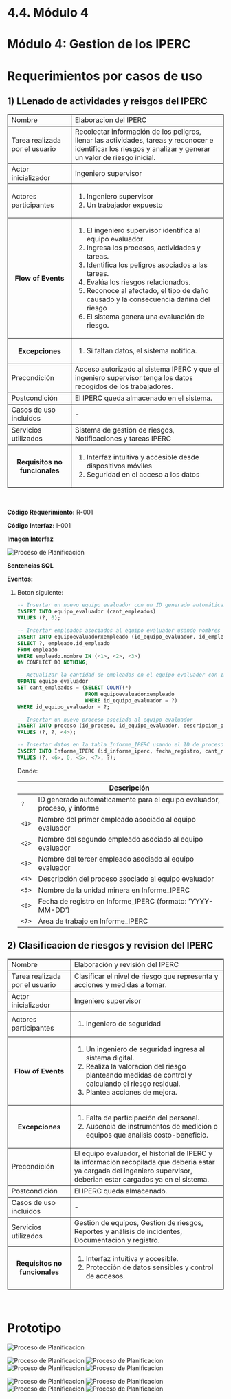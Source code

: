 # 4.4. Módulo 4


# Módulo 4: Gestion de los IPERC

# Requerimientos por casos de uso


## 1) LLenado de actividades y reisgos del IPERC

<table border="1">
	<tbody>
		<tr>
			<td>Nombre</td>
			<td colspan="2">Elaboracion del IPERC</td>
		</tr>
		<tr>
			<td>Tarea realizada por el usuario</td>
			<td colspan="2">Recolectar información de los peligros, llenar las actividades, tareas y reconocer e identificar los riesgos y analizar y generar un valor de riesgo inicial.</td>
		</tr>
		<tr>
			<td>Actor inicializador</td>
			<td colspan="2">Ingeniero supervisor</td>
		</tr>
		<tr>
			<td>Actores participantes</td>
			<td colspan="2">
    <ol>
       <li>Ingeniero supervisor</li>
      <li>Un trabajador expuesto</li>
    </ol>
    </td>
    </tr>
		<tr>
            <th>Flow of Events</th>
            <td>
            <ol>
                <li>El ingeniero supervisor identifica al equipo evaluador.</li>
                <li>Ingresa los procesos, actividades y tareas.</li>
                <li>Identifica los peligros asociados a las tareas.</li>
                <li>Evalúa los riesgos relacionados.</li>
		<li>Reconoce al afectado, el tipo de daño causado y la consecuencia dañina del riesgo</li>
                <li>El sistema genera una evaluación de riesgo.</li>
            </ol>
            </td>
        </tr>
        <tr>
			<th>Excepciones</th>
			<td>
            <ol>
                <li>Si faltan datos, el sistema notifica.</li>
            </ol>
            </td>
		</tr>
		<tr>
			<td>Precondición</td>
			<td colspan="2">Acceso autorizado al sistema IPERC y que el ingeniero supervisor tenga los datos recogidos de los trabajadores.</td>
		</tr>
		<tr>
			<td>Postcondición</td>
			<td colspan="2">El IPERC queda almacenado en el sistema.</td>
		</tr>
		<tr>
			<td>Casos de uso incluidos</td>
			<td colspan="2">-</td>
		</tr>
		<tr>
			<td>Servicios utilizados</td>
			<td colspan="2">Sistema de gestión de riesgos, Notificaciones y tareas IPERC</td>
		</tr>
		<tr>
			<th>Requisitos no funcionales</th>
			<td>
            <ol>
                <li>Interfaz intuitiva y accesible desde dispositivos móviles</li>
                <li>Seguridad en el acceso a los datos</li>
            </ol>
            </td>
		</tr>
	</tbody>
</table>
<br>

**Código Requerimiento:** R-001

**Código Interfaz:** I-001

**Imagen Interfaz**

![Proceso de Planificacion](../Imagenes/btonsigipercsup.png)

**Sentencias SQL**

**Eventos:**

1. Boton siguiente:

	```sql
	-- Insertar un nuevo equipo evaluador con un ID generado automáticamente
	INSERT INTO equipo_evaluador (cant_empleados)
	VALUES (?, 0);
	
	-- Insertar empleados asociados al equipo evaluador usando nombres que serán reemplazados por el ID generado del equipo evaluador
	INSERT INTO equipoevaluadorxempleado (id_equipo_evaluador, id_empleado)
	SELECT ?, empleado.id_empleado
	FROM empleado
	WHERE empleado.nombre IN (<1>, <2>, <3>)
	ON CONFLICT DO NOTHING;
	
	-- Actualizar la cantidad de empleados en el equipo evaluador con ID generado
	UPDATE equipo_evaluador
	SET cant_empleados = (SELECT COUNT(*)
	                      FROM equipoevaluadorxempleado
	                      WHERE id_equipo_evaluador = ?)
	WHERE id_equipo_evaluador = ?;
	
	-- Insertar un nuevo proceso asociado al equipo evaluador
	INSERT INTO proceso (id_proceso, id_equipo_evaluador, descripcion_proceso)
	VALUES (?, ?, <4>);
	
	-- Insertar datos en la tabla Informe_IPERC usando el ID de proceso generado y otros valores proporcionados
	INSERT INTO Informe_IPERC (id_informe_iperc, fecha_registro, cant_riesgos_analizados, unidad_minera, area, id_proceso)
	VALUES (?, <6>, 0, <5>, <7>, ?);
	```

 	Donde:

	|  | Descripción                                           |
	|-------------|-------------------------------------------------------|
	| `?`         | ID generado automáticamente para el equipo evaluador, proceso, y informe |
	| `<1>`       | Nombre del primer empleado asociado al equipo evaluador |
	| `<2>`       | Nombre del segundo empleado asociado al equipo evaluador |
	| `<3>`       | Nombre del tercer empleado asociado al equipo evaluador |
	| `<4>`       | Descripción del proceso asociado al equipo evaluador  |
	| `<5>`       | Nombre de la unidad minera en Informe_IPERC           |
	| `<6>`       | Fecha de registro en Informe_IPERC (formato: 'YYYY-MM-DD') |
	| `<7>`       | Área de trabajo en Informe_IPERC                      |
	
	



   
## 2) Clasificacion de riesgos y revision del IPERC
<table border="1">
	<tbody>
		<tr>
			<td>Nombre</td>
			<td colspan="2">Elaboración y revisión del IPERC</td>
		</tr>
		<tr>
			<td>Tarea realizada por el usuario</td>
			<td colspan="2"> Clasificar el nivel de riesgo que representa y acciones y medidas a tomar.</td>
		</tr>
		<tr>
			<td>Actor inicializador</td>
			<td colspan="2">Ingeniero supervisor</td>
		</tr>
		<tr>
			<td>Actores participantes</td>
			<td colspan="2">
    <ol>
      <li>Ingeniero de seguridad</li>
    </ol>
    </td>
    </tr>
		<tr>
            <th>Flow of Events</th>
            <td>
            <ol>
                <li>Un ingeniero de seguridad ingresa al sistema digital.</li>
                <li>Realiza la valoracion del riesgo planteando medidas de control y calculando el riesgo residual.</li>
		<li>Plantea acciones de mejora.</li>
            </ol>
            </td>
        </tr>
        <tr>
			<th>Excepciones</th>
			<td>
            <ol>
                <li>Falta de participación del personal.</li>
                <li>Ausencia de instrumentos de medición o equipos que analisis costo-beneficio.</li> 
            </ol>
            </td>
		</tr>
		<tr>
			<td>Precondición</td>
			<td colspan="2">El equipo evaluador, el historial de IPERC y la informacion recopilada que deberia estar ya cargada del ingeniero supervisor, deberian estar cargados ya en el sistema.</td>
		</tr>
		<tr>
			<td>Postcondición</td>
			<td colspan="2">El IPERC queda almacenado.</td>
		</tr>
		<tr>
			<td>Casos de uso incluidos</td>
			<td colspan="2">-</td>
		</tr>
		<tr>
			<td>Servicios utilizados</td>
			<td colspan="2">Gestión de equipos, Gestion de riesgos, Reportes y análisis de incidentes, Documentacion y registro.</td>
		</tr>
		<tr>
			<th>Requisitos no funcionales</th>
			<td>
            <ol>
                <li>Interfaz intuitiva y accesible.</li>
                <li>Protección de datos sensibles y control de accesos.</li>
            </ol>
            </td>
		</tr>
	</tbody>
</table>
<br>

# Prototipo

![Proceso de Planificacion](../Imagenes/Gestion_IPERC_INICIO.png)

![Proceso de Planificacion](../Imagenes/Gestion_IPERC_I_SUP.png)
![Proceso de Planificacion](../Imagenes/Gestion_IPERC_SUP_DATOS.png)
![Proceso de Planificacion](../Imagenes/GESTION_IPERC_SUP_VALO.png)
![Proceso de Planificacion](../Imagenes/Gestion_IPERC_SUP_VIS.png)

![Proceso de Planificacion](../Imagenes/Gestion_IPERC_I_SEG.png)
![Proceso de Planificacion](../Imagenes/Gestion_IPERC_SEG_CLAS.png)
![Proceso de Planificacion](../Imagenes/Gestion_IPERC_SEG_PLAN.png)
![Proceso de Planificacion](../Imagenes/Gestion_IPERC_SEG_VIS.png)
